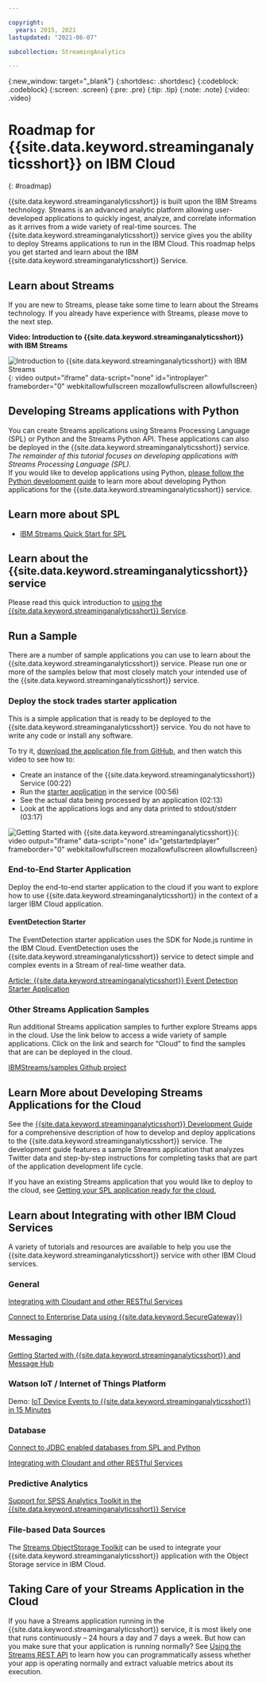 ```yaml
---

copyright:
  years: 2015, 2021
lastupdated: "2021-06-07"

subcollection: StreamingAnalytics

---
```




<!-- Attribute definitions -->
{:new_window: target="_blank"}
{:shortdesc: .shortdesc}
{:codeblock: .codeblock}
{:screen: .screen}
{:pre: .pre}
{:tip: .tip}
{:note: .note}
{:video: .video}


# Roadmap for {{site.data.keyword.streaminganalyticsshort}} on IBM Cloud
{: #roadmap}

{{site.data.keyword.streaminganalyticsshort}} is built upon the IBM Streams technology. Streams is an advanced analytic platform allowing user-developed applications to quickly ingest, analyze, and correlate information as it arrives from a wide variety of real-time sources. The {{site.data.keyword.streaminganalyticsshort}} service gives you the ability to deploy Streams applications to run in the IBM Cloud. This roadmap helps you get started and learn about the IBM {{site.data.keyword.streaminganalyticsshort}} Service.


## Learn about Streams

If you are new to Streams, please take some time to learn about the Streams technology. If you already have experience with Streams, please move to the next step.

**Video: Introduction to {{site.data.keyword.streaminganalyticsshort}} with IBM Streams**

![Introduction to {{site.data.keyword.streaminganalyticsshort}} with IBM Streams](https://www.youtube.com/embed/oQKeejV74lg){: video output="iframe" data-script="none" id="introplayer" frameborder="0" webkitallowfullscreen mozallowfullscreen allowfullscreen}

## Developing Streams applications with Python

You can create Streams applications using Streams Processing Language (SPL) or Python and the Streams Python API. These applications can also be deployed in the {{site.data.keyword.streaminganalyticsshort}} service.  _The remainder of this tutorial focuses on developing applications with Streams Processing Language (SPL)._  
If you would like to develop applications using Python, [please follow the Python development guide](http://ibmstreams.github.io/streamsx.documentation/docs/python/1.6/python-appapi-devguide/) to learn more about developing Python applications for the {{site.data.keyword.streaminganalyticsshort}} service.

## Learn more about SPL

- [IBM Streams Quick Start for SPL](https://ibmstreams.github.io/streamsx.documentation/docs/spl/quick-start/qs-0/)

## Learn about the {{site.data.keyword.streaminganalyticsshort}} service

Please read this quick introduction to [using the {{site.data.keyword.streaminganalyticsshort}} Service](/docs/StreamingAnalytics?topic=StreamingAnalytics-using_streaming_analytics).

## Run a Sample

There are a number of sample applications you can use to learn about the {{site.data.keyword.streaminganalyticsshort}} service. Please run one or more of the samples below that most closely match your intended use of the {{site.data.keyword.streaminganalyticsshort}} service.

### Deploy the stock trades starter application

This is a simple application that is ready to be deployed to the {{site.data.keyword.streaminganalyticsshort}} service. You do not have to write any code or install any software.

To try it, [download the application file from GitHub](https://github.com/IBMStreams/samples/raw/main/QuickStart/TradesApp/starterApp/StockTradesStarterApp.sab), and then watch this video to see how to:

- Create an instance of the {{site.data.keyword.streaminganalyticsshort}} Service (00:22)
- Run the [starter application](https://github.com/IBMStreams/samples/raw/main/QuickStart/TradesApp/starterApp/StockTradesStarterApp.sab) in the service (00:56)
- See the actual data being processed by an application (02:13)
- Look at the applications logs and any data printed to stdout/stderr (03:17)

![Getting Started with {{site.data.keyword.streaminganalyticsshort}}](https://www.youtube.com/embed/aXAqAaijzWc){: video output="iframe" data-script="none" id="getstartedplayer" frameborder="0" webkitallowfullscreen mozallowfullscreen allowfullscreen}

### End-to-End Starter Application

Deploy the end-to-end starter application to the cloud if you want to explore how to use {{site.data.keyword.streaminganalyticsshort}} in the context of a larger IBM Cloud application.

#### EventDetection Starter  

The EventDetection starter application uses the SDK for Node.js runtime in the IBM Cloud. EventDetection uses the {{site.data.keyword.streaminganalyticsshort}} service to detect simple and complex events in a Stream of real-time weather data.

[Article: {{site.data.keyword.streaminganalyticsshort}} Event Detection Starter Application](/docs/StreamingAnalytics?topic=StreamingAnalytics-detect_events)

### Other Streams Application Samples

Run additional Streams application samples to further explore Streams apps in the cloud. Use the link below to access a wide variety of sample applications. Click on the link and search for “Cloud” to find the samples that are can be deployed in the cloud.

[IBMStreams/samples Github project](http://ibmstreams.github.io/samples/)


## Learn More about Developing Streams Applications for the Cloud

See the [{{site.data.keyword.streaminganalyticsshort}} Development Guide](/docs/StreamingAnalytics?topic=StreamingAnalytics-development_guide) for a comprehensive description of how to develop and deploy applications to the {{site.data.keyword.streaminganalyticsshort}} service. The development guide features a sample Streams application that analyzes Twitter data and step-by-step instructions for completing tasks that are part of the application development life cycle.

If you have an existing Streams application that you would like to deploy to the cloud, see [Getting your SPL application ready for the cloud.](/docs/StreamingAnalytics?topic=StreamingAnalytics-spl_cloud_ready)

## Learn about Integrating with other IBM Cloud Services

A variety of tutorials and resources are available to help you use the {{site.data.keyword.streaminganalyticsshort}} service with other IBM Cloud services.

### General

[Integrating with Cloudant and other RESTful Services](/docs/StreamingAnalytics?topic=StreamingAnalytics-integrate_cloudant)

[Connect to Enterprise Data using {{site.data.keyword.SecureGateway}}](/docs/StreamingAnalytics?topic=StreamingAnalytics-connect_secure_gateway)

### Messaging

[Getting Started with {{site.data.keyword.streaminganalyticsshort}} and Message Hub](https://www.ibm.com/cloud/blog/get-started-streaming-analytics-message-hub)

### Watson IoT / Internet of Things Platform

Demo: [IoT Device Events to {{site.data.keyword.streaminganalyticsshort}} in 15 Minutes](https://www.ibm.com/blogs/cloud-archive/2016/10/iot-device-events-to-streaming-analytics-in-15-minutes/)

### Database

[Connect to JDBC enabled databases from SPL and Python](https://community.ibm.com/community/user/cloudpakfordata/viewdocument/connect-to-jdbc-enabled-databases-f?CommunityKey=c0c16ff2-10ef-4b50-ae4c-57d769937235&tab=librarydocuments)

[Integrating with Cloudant and other RESTful Services](/docs/StreamingAnalytics?topic=StreamingAnalytics-integrate_cloudant)

### Predictive Analytics

[Support for SPSS Analytics Toolkit in the {{site.data.keyword.streaminganalyticsshort}} Service](http://ibmstreams.github.io/streamsx.documentation/docs/spss/spss-analytics-cloud/)

### File-based Data Sources

The [Streams ObjectStorage Toolkit](https://ibmstreams.github.io/streamsx.objectstorage/) can be used to integrate your {{site.data.keyword.streaminganalyticsshort}} application with the Object Storage service in IBM Cloud.

## Taking Care of your Streams Application in the Cloud

If you have a Streams application running in the {{site.data.keyword.streaminganalyticsshort}} service, it is most likely one that runs continuously – 24 hours a day and 7 days a week. But how can you make sure that your application is running normally? See [Using the Streams REST API](/docs/StreamingAnalytics?topic=StreamingAnalytics-using_streams_rest_api) to learn how you can programmatically assess whether your app is operating normally and extract valuable metrics about its execution.



